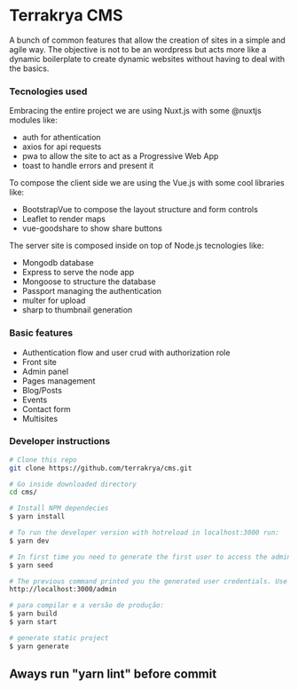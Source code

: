 # Terrakrya CMS

A bunch of common features that allow the creation of sites in a simple and agile way. 
The objective is not to be an wordpress but acts more like a dynamic boilerplate to create dynamic websites without having to deal with the basics.

### Tecnologies used

Embracing the entire project we are using Nuxt.js with some @nuxtjs modules like: 
- auth for athentication
- axios for api requests
- pwa to allow the site to act as a Progressive Web App
- toast to handle errors and present it
 
To compose the client side we are using the Vue.js with some cool libraries like:
- BootstrapVue to compose the layout structure and form controls
- Leaflet to render maps
- vue-goodshare to show share buttons

The server site is composed inside on top of Node.js tecnologies like:
- Mongodb database
- Express to serve the node app
- Mongoose to structure the database
- Passport managing the authentication
- multer for upload
- sharp to thumbnail generation

### Basic features

- Authentication flow and user crud with authorization role
- Front site
- Admin panel
- Pages management
- Blog/Posts
- Events
- Contact form
- Multisites

### Developer instructions

```bash
# Clone this repo
git clone https://github.com/terrakrya/cms.git

# Go inside downloaded directory
cd cms/

# Install NPM dependecies
$ yarn install

# To run the developer version with hotreload in localhost:3000 run:
$ yarn dev

# In first time you need to generate the first user to access the admin panel:
$ yarn seed

# The previous command printed you the generated user credentials. Use this info to access the admin panel at:
http://localhost:3000/admin

# para compilar e a versão de produção:
$ yarn build
$ yarn start

# generate static project
$ yarn generate
```
## Aways run "yarn lint" before commit

